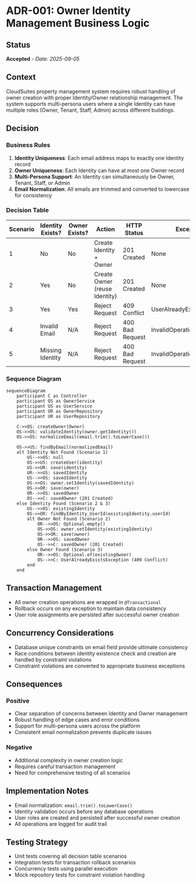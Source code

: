 # ADR-001: Owner Identity Management Business Logic

## Status
**Accepted** - *Date: 2025-09-05*

## Context
CloudSuites property management system requires robust handling of owner creation with proper Identity/Owner relationship management. The system supports multi-persona users where a single Identity can have multiple roles (Owner, Tenant, Staff, Admin) across different buildings.

## Decision

### Business Rules
1. **Identity Uniqueness**: Each email address maps to exactly one Identity record
2. **Owner Uniqueness**: Each Identity can have at most one Owner record  
3. **Multi-Persona Support**: An Identity can simultaneously be Owner, Tenant, Staff, or Admin
4. **Email Normalization**: All emails are trimmed and converted to lowercase for consistency

### Decision Table

| Scenario | Identity Exists? | Owner Exists? | Action | HTTP Status | Exception |
|----------|------------------|---------------|---------|-------------|-----------|
| 1        | No               | No            | Create Identity + Owner | 201 Created | None |
| 2        | Yes              | No            | Create Owner (reuse Identity) | 201 Created | None |
| 3        | Yes              | Yes           | Reject Request | 409 Conflict | UserAlreadyExistsException |
| 4        | Invalid Email    | N/A           | Reject Request | 400 Bad Request | InvalidOperationException |
| 5        | Missing Identity | N/A           | Reject Request | 400 Bad Request | InvalidOperationException |

### Sequence Diagram

```mermaid
sequenceDiagram
    participant C as Controller
    participant OS as OwnerService
    participant US as UserService
    participant OR as OwnerRepository
    participant UR as UserRepository
    
    C->>OS: createOwner(Owner)
    OS->>OS: validateIdentity(owner.getIdentity())
    OS->>OS: normalizeEmail(email.trim().toLowerCase())
    
    OS->>US: findByEmail(normalizedEmail)
    alt Identity Not Found (Scenario 1)
        US-->>OS: null
        OS->>US: createUser(identity)
        US->>UR: save(identity)
        UR-->>US: savedIdentity
        US-->>OS: savedIdentity
        OS->>OS: owner.setIdentity(savedIdentity)
        OS->>OR: save(owner)
        OR-->>OS: savedOwner
        OS-->>C: savedOwner (201 Created)
    else Identity Found (Scenario 2 & 3)
        US-->>OS: existingIdentity
        OS->>OR: findByIdentity_UserId(existingIdentity.userId)
        alt Owner Not Found (Scenario 2)
            OR-->>OS: Optional.empty()
            OS->>OS: owner.setIdentity(existingIdentity)
            OS->>OR: save(owner)
            OR-->>OS: savedOwner
            OS-->>C: savedOwner (201 Created)
        else Owner Found (Scenario 3)
            OR-->>OS: Optional.of(existingOwner)
            OS-->>C: UserAlreadyExistsException (409 Conflict)
        end
    end
```

## Transaction Management
- All owner creation operations are wrapped in `@Transactional`
- Rollback occurs on any exception to maintain data consistency
- User role assignments are persisted after successful owner creation

## Concurrency Considerations
- Database unique constraints on email field provide ultimate consistency
- Race conditions between identity existence check and creation are handled by constraint violations
- Constraint violations are converted to appropriate business exceptions

## Consequences

### Positive
- Clear separation of concerns between Identity and Owner management
- Robust handling of edge cases and error conditions
- Support for multi-persona users across the platform
- Consistent email normalization prevents duplicate issues

### Negative
- Additional complexity in owner creation logic
- Requires careful transaction management
- Need for comprehensive testing of all scenarios

## Implementation Notes
- Email normalization: `email.trim().toLowerCase()`
- Identity validation occurs before any database operations
- User roles are created and persisted after successful owner creation
- All operations are logged for audit trail

## Testing Strategy
- Unit tests covering all decision table scenarios
- Integration tests for transaction rollback scenarios
- Concurrency tests using parallel execution
- Mock repository tests for constraint violation handling
